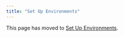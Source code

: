 ```yaml
---
title: "Set Up Environments"
---
```

This page has moved to [Set Up Environments](50-set-up-environments).
